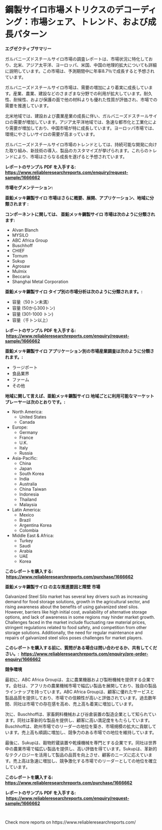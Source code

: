 <p><h1>鋼製サイロ市場メトリクスのデコーディング：市場シェア、トレンド、および成長パターン</h1></p><p><strong>エグゼクティブサマリー</strong></p>
<p><p>ガルバニーズドスチールサイロ市場の調査レポートは、市場状況に特化しており、北米、アジア太平洋、ヨーロッパ、米国、中国の地理的拡大についても詳細に説明しています。この市場は、予測期間中に年率8.7％で成長すると予想されています。</p><p>ガルバニーズドスチールサイロ市場は、需要の増加により着実に成長しています。産業、農業、建設などのさまざまな分野での利用が拡大しています。耐久性、耐候性、および保護の面で他の材料よりも優れた性質が評価され、市場での需要を推進しています。</p><p>北米地域では、建設および農業産業の成長に伴い、ガルバニーズドスチールサイロの需要が増加しています。アジア太平洋地域では、急速な都市化と工業化により需要が増加しており、中国市場が特に成長しています。ヨーロッパ市場では、環境にやさしいサイロの需要が高まっています。</p><p>ガルバニーズドスチールサイロ市場のトレンドとしては、持続可能な開発に向けた取り組み、新技術の導入、製品のカスタマイズが挙げられます。これらのトレンドにより、市場はさらなる成長を遂げると予想されています。</p></p>
<p><strong>レポートのサンプル PDF を入手する: <a href="https://www.reliableresearchreports.com/enquiry/request-sample/1666662">https://www.reliableresearchreports.com/enquiry/request-sample/1666662</a></strong></p>
<p><strong>市場セグメンテーション:</strong></p>
<p><strong> 亜鉛メッキ鋼製サイロ 市場はさらに概要、展開、アプリケーション、地域に分類されます :</strong></p>
<p><strong>コンポーネントに関しては、 亜鉛メッキ鋼製サイロ 市場は次のように分類されます: &nbsp;</strong></p>
<p><ul><li>Alvan Blanch</li><li>MYSILO</li><li>ABC Africa Group</li><li>Buschhoff</li><li>CHIEF</li><li>Tornum</li><li>Sukup</li><li>Agrosaw</li><li>Mulmix</li><li>Beccaria</li><li>Shanghai Metal Corporation</li></ul></p>
<p><strong> 亜鉛メッキ鋼製サイロ タイプ別の市場分析は次のように分類されます。:</strong></p>
<p><ul><li>容量（50トン未満）</li><li>容量 (50から300トン)</li><li>容量 (301-1000 トン)</li><li>容量（千トン以上）</li></ul></p>
<p><strong>レポートのサンプル PDF を入手する: &nbsp;<a href="https://www.reliableresearchreports.com/enquiry/request-sample/1666662">https://www.reliableresearchreports.com/enquiry/request-sample/1666662</a></strong></p>
<p><strong> 亜鉛メッキ鋼製サイロ アプリケーション別の市場産業調査は次のように分類されます。:</strong></p>
<p><ul><li>ラージポート</li><li>食品業界</li><li>ファーム</li><li>その他</li></ul></p>
<p><strong>地域に関して言えば、亜鉛メッキ鋼製サイロ 地域ごとに利用可能なマーケットプレーヤーは次のとおりです。:</strong></p>
<p><ul>
    <li>
        North America:
        <ul>
            <li>United States</li>
            <li>Canada</li>
        </ul>
    </li>
    <li>
        Europe:
        <ul>
            <li>Germany</li>
            <li>France</li>
            <li>U.K.</li>
            <li>Italy</li>
            <li>Russia</li>
        </ul>
    </li>
    <li>
        Asia-Pacific:
        <ul>
            <li>China</li>
            <li>Japan</li>
            <li>South Korea</li>
            <li>India</li>
            <li>Australia</li>
            <li>China Taiwan</li>
            <li>Indonesia</li>
            <li>Thailand</li>
            <li>Malaysia</li>
        </ul>
    </li>
    <li>
        Latin America:
        <ul>
            <li>Mexico</li>
            <li>Brazil</li>
            <li>Argentina Korea</li>
            <li>Colombia</li>
        </ul>
    </li>
    <li>
        Middle East & Africa:
        <ul>
            <li>Turkey</li>
            <li>Saudi</li>
            <li>Arabia</li>
            <li>UAE</li>
            <li>Korea</li>
        </ul>
    </li>
    </ul></p>
<p><strong>このレポートを購入する: &nbsp;<a href="https://www.reliableresearchreports.com/purchase/1666662">https://www.reliableresearchreports.com/purchase/1666662</a></strong></p>
<p><strong>亜鉛メッキ鋼製サイロ の主な推進要因と障壁 市場</strong></p>
<p><p>Galvanized Steel Silo market has several key drivers such as increasing demand for food storage solutions, growth in the agricultural sector, and rising awareness about the benefits of using galvanized steel silos. However, barriers like high initial cost, availability of alternative storage options, and lack of awareness in some regions may hinder market growth. Challenges faced in the market include fluctuating raw material prices, stringent regulations related to food safety, and competition from other storage solutions. Additionally, the need for regular maintenance and repairs of galvanized steel silos poses challenges for market players.</p></p>
<p><strong>このレポートを購入する前に、質問がある場合は問い合わせるか、共有してください。:&nbsp; <a href="https://www.reliableresearchreports.com/enquiry/pre-order-enquiry/1666662">https://www.reliableresearchreports.com/enquiry/pre-order-enquiry/1666662</a></strong></p>
<p><strong>競争環境</strong></p>
<p><p>最初に、ABC Africa Groupは、主に農業機器および製粉機械を提供する企業です。会社は、アフリカの農業機械市場で幅広い製品を展開しており、独自の製品ラインナップを持っています。ABC Africa Groupは、顧客に優れたサービスと製品品質を提供しており、市場での信頼性が高いと評価されています。過去数年間、同社は市場での存在感を高め、売上高も着実に増加しています。</p><p>次に、Buschhoffは、家畜飼料機械および谷倉装置の製造企業として知られています。同社は革新的な製品を提供し、顧客に高い満足度をもたらしています。Buschhoffは、欧州市場でのリーダーの地位を築き、市場規模の拡大に貢献しています。売上高も順調に増加し、競争力のある市場での地位を維持しています。</p><p>最後に、Sukupは、穀物貯蔵装置や乾燥機械を専門とする企業です。同社は世界中の農業市場で幅広い製品を提供し、高い評価を得ています。Sukupは、革新的なテクノロジーを活用して製品の品質を向上させ、顧客のニーズに応えています。売上高は急速に増加し、競争激化する市場でのリーダーとしての地位を確立しています。</p></p>
<p><strong>このレポートを購入する: &nbsp; <a href="https://www.reliableresearchreports.com/purchase/1666662">https://www.reliableresearchreports.com/purchase/1666662</a></strong></p>
<p><strong>レポートのサンプル PDF を入手する: &nbsp;<a href="https://www.reliableresearchreports.com/enquiry/request-sample/1666662">https://www.reliableresearchreports.com/enquiry/request-sample/1666662</a></strong><strong></strong></p>
<p>&nbsp;</p>
<p>Check more reports on https://www.reliableresearchreports.com/</p>